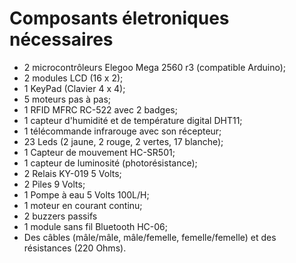 # Composants életroniques nécessaires

- 2 microcontrôleurs Elegoo Mega 2560 r3 (compatible Arduino);
- 2 modules LCD (16 x 2);
- 1 KeyPad (Clavier 4 x 4);
- 5 moteurs pas à pas;
- 1 RFID MFRC RC-522 avec 2 badges;
- 1 capteur d'humidité et de température digital DHT11;
- 1 télécommande infrarouge avec son récepteur;
- 23 Leds (2 jaune, 2 rouge, 2 vertes, 17 blanche);
- 1 Capteur de mouvement HC-SR501;
- 1 capteur de luminosité (photorésistance);
- 2 Relais KY-019 5 Volts;
- 2 Piles 9 Volts;
- 1 Pompe à eau 5 Volts 100L/H;
- 1 moteur en courant continu;
- 2 buzzers passifs
- 1 module sans fil Bluetooth HC-06;
- Des câbles (mâle/mâle, mâle/femelle, femelle/femelle) et des résistances (220 Ohms).
